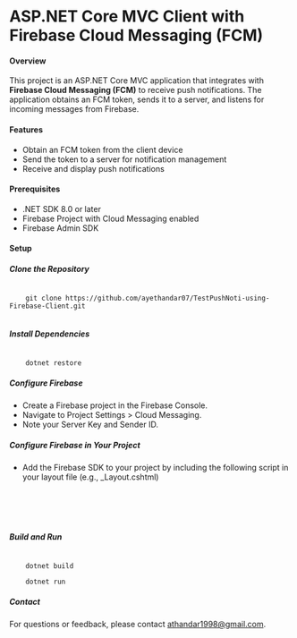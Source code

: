 <h1> ASP.NET Core MVC Client with Firebase Cloud Messaging (FCM) </h1>

<h4> Overview </h4>
<p> This project is an ASP.NET Core MVC application that integrates with <strong>Firebase Cloud Messaging (FCM)</strong> to receive push notifications. 
  The application obtains an FCM token, sends it to a server, and listens for incoming messages from Firebase.
</p>

<h4> Features </h4>
<ul>
  <li>Obtain an FCM token from the client device</li>
  <li>Send the token to a server for notification management</li>
  <li>Receive and display push notifications</li>
</ul>

<h4> Prerequisites </h4>
<ul>
  <li>.NET SDK 8.0 or later</li>
  <li>Firebase Project with Cloud Messaging enabled</li>
  <li>Firebase Admin SDK</li>
</ul>

<h4> Setup </h4>
<h5>Clone the Repository</h5> <p></p>
<div class="codehilite">
<pre><code> 
    git clone https://github.com/ayethandar07/TestPushNoti-using-Firebase-Client.git <br>
</code></pre>
</div>

<h5>Install Dependencies</h5>
<p></p>
<div class="codehilite">
<pre><code> 
    dotnet restore
</code></pre>
</div>

<h5>Configure Firebase</h5>
<ul>
  <li>Create a Firebase project in the Firebase Console.</li>
  <li>Navigate to Project Settings > Cloud Messaging.</li>
  <li>Note your Server Key and Sender ID.</li>  
</ul>

<h5> Configure Firebase in Your Project</h5>
<ul>
  <li> Add the Firebase SDK to your project by including the following script in your layout file (e.g., _Layout.cshtml) </li>
</ul>
<div class="codehilite">
<pre><code> 
    <script src="https://www.gstatic.com/firebasejs/9.6.0/firebase-app.js"></script> <br>
    <script src="https://www.gstatic.com/firebasejs/9.6.0/firebase-messaging.js"></script>
</code></pre>
</div>

<h5> Build and Run </h5>
<div class="codehilite">
<pre><code> 
    dotnet build <br>
    dotnet run
</code></pre>
</div>

<h5> Contact </h5>
<p>For questions or feedback, please contact <a href="mailto:athandar1998@gmail.com">athandar1998@gmail.com</a>.</p>
